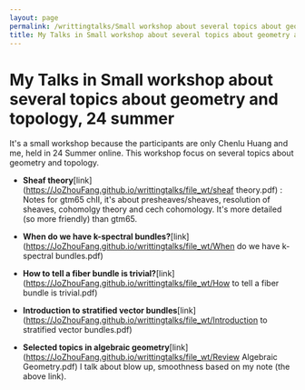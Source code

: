 ```yaml
---
layout: page
permalink: /writtingtalks/Small workshop about several topics about geometry and topology/index.html
title: My Talks in Small workshop about several topics about geometry and topology, 24 summer
---
```


#  My Talks in Small workshop about several topics about geometry and topology, 24 summer

It's a small workshop because the participants are only Chenlu Huang and me, held in 24 Summer online. This workshop focus on several topics about geometry and topology.

- **Sheaf theory**[link](https://JoZhouFang.github.io/writtingtalks/file_wt/sheaf theory.pdf) : Notes for gtm65 chII, it's about presheaves/sheaves, resolution of sheaves, cohomolgy theory and cech cohomology. It's more detailed (so more friendly) than gtm65.

- **When do we have k-spectral bundles?**[link](https://JoZhouFang.github.io/writtingtalks/file_wt/When do we have k-spectral bundles.pdf)

- **How to tell a fiber bundle is trivial?**[link](https://JoZhouFang.github.io/writtingtalks/file_wt/How to tell a fiber bundle is trivial.pdf)

- **Introduction to stratified vector bundles**[link](https://JoZhouFang.github.io/writtingtalks/file_wt/Introduction to stratified vector bundles.pdf)

- **Selected topics in algebraic geometry**[link](https://JoZhouFang.github.io/writtingtalks/file_wt/Review Algebraic Geometry.pdf) I talk about blow up, smoothness based on my note (the above link).

